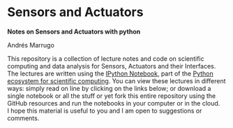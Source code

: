Sensors and Actuators
===

**Notes on Sensors and Actuators with python**

Andrés Marrugo

This repository is a collection of lecture notes and code on scientific computing and data analysis for Sensors, Actuators and their Interfaces. The lectures are written using the [IPython Notebook](http://ipython.org/notebook.html), part of the [Python ecosystem for scientific computing]( http://scipy.org/ ). You can view these lectures in different ways: simply read on line by clicking on the links below; or download a single notebook or all the stuff or yet fork this entire repository using the GitHub resources and run the notebooks in your computer or in the cloud.  
I hope this material is useful to you and I am open to suggestions or comments. 
